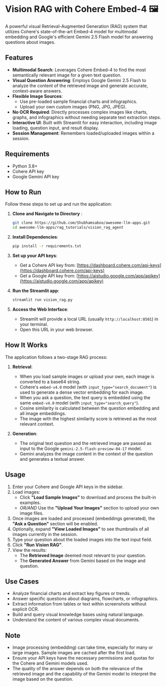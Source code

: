 # Vision RAG with Cohere Embed-4 🖼️

A powerful visual Retrieval-Augmented Generation (RAG) system that utilizes Cohere's state-of-the-art Embed-4 model for multimodal embedding and Google's efficient Gemini 2.5 Flash model for answering questions about images.

## Features

- **Multimodal Search**: Leverages Cohere Embed-4 to find the most semantically relevant image for a given text question.
- **Visual Question Answering**: Employs Google Gemini 2.5 Flash to analyze the content of the retrieved image and generate accurate, context-aware answers.
- **Flexible Image Sources**: 
    - Use pre-loaded sample financial charts and infographics.
    - Upload your own custom images (PNG, JPG, JPEG).
- **No OCR Required**: Directly processes complex images like charts, graphs, and infographics without needing separate text extraction steps.
- **Interactive UI**: Built with Streamlit for easy interaction, including image loading, question input, and result display.
- **Session Management**: Remembers loaded/uploaded images within a session.

## Requirements

- Python 3.8+
- Cohere API key
- Google Gemini API key

## How to Run

Follow these steps to set up and run the application:

1.  **Clone and Navigate to Directory** :
    ```bash
    git clone https://github.com/Shubhamsaboo/awesome-llm-apps.git
    cd awesome-llm-apps/rag_tutorials/vision_rag_agent
    ```

2.  **Install Dependencies**:
    ```bash
    pip install -r requirements.txt
    ```

3.  **Set up your API keys**:
    - Get a Cohere API key from: [https://dashboard.cohere.com/api-keys](https://dashboard.cohere.com/api-keys)
    - Get a Google API key from: [https://aistudio.google.com/app/apikey](https://aistudio.google.com/app/apikey)

4.  **Run the Streamlit app**:
    ```bash
    streamlit run vision_rag.py
    ```

5.  **Access the Web Interface**:
    - Streamlit will provide a local URL (usually `http://localhost:8501`) in your terminal.
    - Open this URL in your web browser.

## How It Works

The application follows a two-stage RAG process:

1.  **Retrieval**: 
    - When you load sample images or upload your own, each image is converted to a base64 string.
    - Cohere's `embed-v4.0` model (with `input_type="search_document"`) is used to generate a dense vector embedding for each image.
    - When you ask a question, the text query is embedded using the same `embed-v4.0` model (with `input_type="search_query"`).
    - Cosine similarity is calculated between the question embedding and all image embeddings.
    - The image with the highest similarity score is retrieved as the most relevant context.

2.  **Generation**:
    - The original text question and the retrieved image are passed as input to the Google `gemini-2.5-flash-preview-04-17` model.
    - Gemini analyzes the image content in the context of the question and generates a textual answer.

## Usage

1.  Enter your Cohere and Google API keys in the sidebar.
2.  Load images:
    - Click **"Load Sample Images"** to download and process the built-in examples.
    - *OR/AND* Use the **"Upload Your Images"** section to upload your own image files.
3.  Once images are loaded and processed (embeddings generated), the **"Ask a Question"** section will be enabled.
4.  Optionally, expand **"View Loaded Images"** to see thumbnails of all images currently in the session.
5.  Type your question about the loaded images into the text input field.
6.  Click **"Run Vision RAG"**.
7.  View the results:
    - The **Retrieved Image** deemed most relevant to your question.
    - The **Generated Answer** from Gemini based on the image and question.

## Use Cases

- Analyze financial charts and extract key figures or trends.
- Answer specific questions about diagrams, flowcharts, or infographics.
- Extract information from tables or text within screenshots without explicit OCR.
- Build and query visual knowledge bases using natural language.
- Understand the content of various complex visual documents.

## Note

- Image processing (embedding) can take time, especially for many or large images. Sample images are cached after the first load.
- Ensure your API keys have the necessary permissions and quotas for the Cohere and Gemini models used.
- The quality of the answer depends on both the relevance of the retrieved image and the capability of the Gemini model to interpret the image based on the question.
